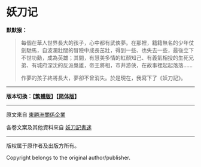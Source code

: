 # 妖刀记

**默默猴：**

>每個在華人世界長大的孩子，心中都有武俠夢。在那裡，籍籍無名的少年仗劍馳馬，自波瀾壯闊的冒險中成長茁壯，得到一些、也失去一些，最後立下不世功勳，成為英雄；其間，有慧美多情的紅顏知己、有義氣相投的生死兄弟、有城府深沈的反派梟雄，帝王將相，市井游俠，在故事裡起起落落……
>
>作夢的孩子終將長大，夢卻不曾消失。於是現在，我寫下了《妖刀記》。

----

**版本切換：【[繁體版](legacy.gitbook.com/read/book/ikenbe/ydj)】【[简体版](legacy.gitbook.com/read/book/ikenbe/ydj_sc)】**

----

原文來自 [東勝洲關係企業](http://www.momoho45.com)

各卷文案及其他資料來自 [妖刀記書迷](https://sites.google.com/site/yaodaojifan)

----


版权属于原作者及出版方所有。

Copyright belongs to the original author/publisher.

